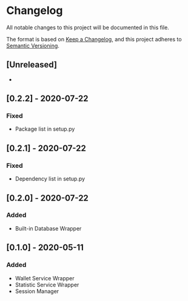# Changelog
All notable changes to this project will be documented in this file.

The format is based on [Keep a Changelog](https://keepachangelog.com/en/1.0.0/),
and this project adheres to [Semantic Versioning](https://semver.org/spec/v2.0.0.html).

## [Unreleased]
-

## [0.2.2] - 2020-07-22
### Fixed
- Package list in setup.py

## [0.2.1] - 2020-07-22
### Fixed
- Dependency list in setup.py

## [0.2.0] - 2020-07-22
### Added
- Built-in Database Wrapper

## [0.1.0] - 2020-05-11
### Added
- Wallet Service Wrapper
- Statistic Service Wrapper
- Session Manager